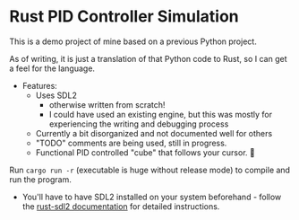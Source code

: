# Rust PID Controller Simulation

This is a demo project of mine based on a previous Python project.

As of writing, it is just a translation of that Python code to Rust, so I can get a feel for the language.
  
- Features:
    - Uses SDL2
      - otherwise written from scratch!
      - I could have used an existing engine, but this was mostly for experiencing the writing and debugging process
    - Currently a bit disorganized and not documented well for others
    - "TODO" comments are being used, still in progress.
    - Functional PID controlled "cube" that follows your cursor. 🙂



Run `cargo run -r` (executable is huge without release mode) to compile and run the program.
- You'll have to have SDL2 installed on your system beforehand - follow the [rust-sdl2 documentation](https://github.com/Rust-SDL2/rust-sdl2/tree/master#requirements) for detailed instructions.